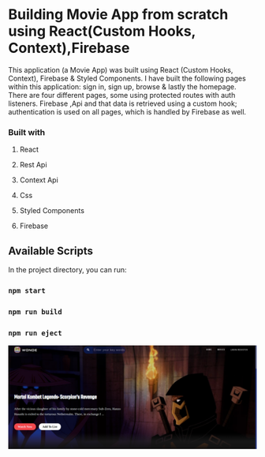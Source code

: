 # Building Movie App from scratch using React(Custom Hooks, Context),Firebase

This application (a Movie App) was built using React (Custom Hooks, Context), Firebase & Styled Components. I have built the following pages within this application: sign in, sign up, browse & lastly the homepage. There are four different pages, some using protected routes with auth listeners. Firebase ,Api and that data is retrieved using a custom hook; authentication is used on all pages, which is handled by Firebase as well.

### Built with

1. React

2. Rest Api

3. Context Api

4. Css

5. Styled Components

6. Firebase

## Available Scripts

In the project directory, you can run:

### `npm start`

### `npm run build`

### `npm run eject`

![Preview](MovieApp.png?raw=true)

